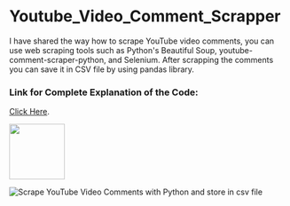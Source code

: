 # Youtube_Video_Comment_Scrapper
I have shared the way how to scrape YouTube video comments, you can use web scraping tools such as Python's Beautiful Soup, youtube-comment-scraper-python, and Selenium. After scrapping the comments you can save it in CSV file by using pandas library. 

### **Link for Complete Explanation of the Code:** 
[Click Here](https://codewithmahzaib.blogspot.com/).


<img src="[https://your-image-url.type](https://user-images.githubusercontent.com/100717238/230759962-d858457a-14dd-431d-9e6b-fb6b39663f60.png)" width="100" height="100">

![Scrape YouTube Video Comments with Python and store in csv file](https://user-images.githubusercontent.com/100717238/230759962-d858457a-14dd-431d-9e6b-fb6b39663f60.png)
